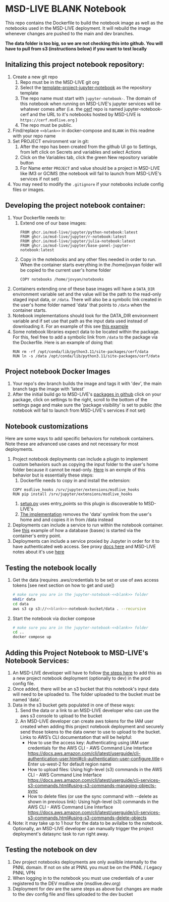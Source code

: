 # MSD-LIVE BLANK Notebook

This repo contains the Dockerfile to build the notebook image as well as the notebooks
used in the MSD-LIVE deployment. It will rebuild the image whenever changes are pushed to the main and dev branches.

**The data folder is too big, so we are not checking this into github. You will have
to pull from s3 (instructions below) if you want to test locally**

## Initalizing this project notebook repository:
1. Create a new git repo
   1. Repo must be in the MSD-LIVE git org
   1. Select the [template-project-jupyter-notebook](https://github.com/MSD-LIVE/template-project-jupyter-notebook) as the repository template
   1. The repo name must start with ``jupyter-notebook-``. The domain of this notebook when running on MSD-LIVE's jupyter services will be whatever comes after (i.e. the [cerf](https://github.com/MSD-LIVE/jupyter-notebook-cerf) repo is named jupyter-notebook-cerf and the URL to it's notebooks hosted by MSD-LIVE is `https://cerf.msdlive.org` )
   1. The repo must be public. 
1. Find/replace `<<blank>>` in docker-compose and `BLANK` in this readme with your repo name
1. Set PROJECT environment var in git:
   1. After the repo has been created from the github UI go to Settings, from left click on Secrets and variables and select Actions
   1. Click on the Variables tab, click the green New repository variable button
   1. For Name enter `PROJECT` and value should be a project in MSD-LIVE like IM3 or GCIMS (the notebook will fail to launch from MSD-LIVE's services if not set)
1. You may need to modify the `.gitignore` if your notebooks include config files or images.


## Developing the project notebook container:
1. Your Dockerfile needs to:
   1. Extend one of our base images:
      ```
      FROM ghcr.io/msd-live/jupyter/python-notebook:latest 
      FROM ghcr.io/msd-live/jupyter/r-notebook:latest 
      FROM ghcr.io/msd-live/jupyter/julia-notebook:latest 
      FROM ghcr.io/msd-live/jupyter/base-panel-jupyter-notebook:latest

      ```
   1. Copy in the notebooks and any other files needed in order to run. When the container starts everything in the /home/jovyan folder will be copied to the current user's home folder
      ```
      COPY notebooks /home/jovyan/notebooks
      ```
1. Containers extending one of these base images will have a `DATA_DIR` environment variable set and the value will be the path to the read-only staged input data, or `/data`. There will also be a symbolic link created in the user's home folder named 'data' that points to `/data` when the container starts. 
1. Notebook implementations should look for the DATA_DIR environment variable and if set use that path as the input data used instead of downloading it.  For an example of this see [this example](https://github.com/MSD-LIVE/jupyter-notebook-cerf/blob/f5e6753ef524f5b8bfd64e9dac89c3c59a1aa457/notebooks/quickstarter.ipynb#L121)
1. Some notebook libraries expect data to be located within the package. For this, feel free to add a symbolic link from `/data` to the package via the Dockerfile. Here is an example of doing that:
   ```
   RUN rm -rf /opt/conda/lib/python3.11/site-packages/cerf/data
   RUN ln -s /data /opt/conda/lib/python3.11/site-packages/cerf/data
   ```

## Project notebook Docker Images 
1. Your repo's dev branch builds the image and tags it with 'dev', the main branch tags the image with 'latest'
1. After the initial build go to MSD-LIVE's [packages in github](https://github.com/orgs/MSD-LIVE/packages) click on your package, click on settings to the right, scroll to the bottom of the settings page and make sure the 'package visibility' is set to public (the notebook will fail to launch from MSD-LIVE's services if not set)


## Notebook customizations

Here are some ways to add specific behaviors for notebook containers. Note these are advanced use cases and not necessary for most deployments.

1. Project notebook deployments can include a plugin to implement custom behaviors such as copying the input folder to the user's home folder because it cannot be read-only. [Here](https://github.com/MSD-LIVE/jupyter-notebook-statemodify) is an exmple of this behavior but is essentially these steps:
   1. Dockerfile needs to copy in and install the extension:
   ```
   COPY msdlive_hooks /srv/jupyter/extensions/msdlive_hooks
   RUN pip install /srv/jupyter/extensions/msdlive_hooks
   ```
   1. [setup.py](https://github.com/MSD-LIVE/jupyter-notebook-statemodify/blob/main/msdlive_hooks/setup.py) uses entry_points so this plugin is discoverable to MSD-LIVE's
   1. [The implementation](https://github.com/MSD-LIVE/jupyter-notebook-statemodify/blob/main/msdlive_hooks/msdlive_hooks/activate.py) removes the 'data' symlink from the user's home and and copies it in from /data instead
1. Deployments can include a service to run within the notebook container. See [this](https://github.com/MSD-LIVE/jupyter-notebook-rgcam) example of how a database (basex) is started via the container's entry point.
1. Deployments can include a service proxied by Jupyter in order for it to have authenticated web access. See proxy [docs here](https://jupyter-server-proxy.readthedocs.io/en/latest/index.html) and MSD-LIVE notes about it's use [here](https://github.com/MSD-LIVE/base-jupyter-notebook/blob/main/jupyter-server-proxy/README.md)




## Testing the notebook locally

1. Get the data (requires .aws/credentials to be set or use of aws access tokens [see next section on how to get and use])

   ```bash
   # make sure you are in the jupyter-notebook-<<blank>> folder
   mkdir data
   cd data
   aws s3 cp s3://<<blank>>-notebook-bucket/data . --recursive

   ```

2. Start the notebook via docker compose
   ```bash
   # make sure you are in the jupyter-notebook-<<blank>> folder
   cd ..
   docker compose up
   ```




## Adding this Project Notebook to MSD-LIVE's Notebook Services:
1. An MSD-LIVE developer will have to follow [the steps here](https://github.com/MSD-LIVE/jupyter-stacks/blob/main/MASTER_README.md) to add this as a new project notebook deployment (optionally to dev) in the prod config file. 
1. Once added, there will be an s3 bucket that this notebook's input data will need to be uploaded to. The folder uploaded to the bucket must be named 'data'. 
1. Data in the s3 bucket gets populated in one of these ways:
   1. Send the data or a link to an MSD-LIVE developer who can use the aws s3 console to upload to the bucket
   1. An MSD-LIVE developer can create aws tokens for the IAM user created when adding this project notebook deployment and securely send those tokens to the data owner to use to upload to the bucket. Links to AWS’s CLI documentation that will be helpful:
      -	How to use the access key: Authenticating using IAM user credentials for the AWS CLI - AWS Command Line Interface https://docs.aws.amazon.com/cli/latest/userguide/cli-authentication-user.html#cli-authentication-user-configure.title
      o	Enter us-west-2 for default region name
      -	How to upload files: Using high-level (s3) commands in the AWS CLI - AWS Command Line Interface https://docs.aws.amazon.com/cli/latest/userguide/cli-services-s3-commands.html#using-s3-commands-managing-objects-sync
      -	How to delete files (or use the sync command with --delete as shown in previous link): Using high-level (s3) commands in the AWS CLI - AWS Command Line Interface https://docs.aws.amazon.com/cli/latest/userguide/cli-services-s3-commands.html#using-s3-commands-delete-objects
1. Note: it may take up to 1 hour for the data to be avilalbe to the notebook. Optionally, an MSD-LIVE developer can manually trigger the project deployment's datasync task to run right away.

## Testing the notebook on dev 
1. Dev project notebooks deployments are only availble internally to the PNNL domain. If not on site at PNNL you must be on the PNNL / Legacy PNNL VPN
1. When logging in to the notebook you must use credentials of a user registered to the DEV msdlive site (msdlive.dev.org)
1. Deployment for dev are the same steps as above but changes are made to the dev config file and files uploaded to the dev bucket

